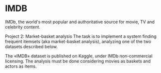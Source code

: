 # IMDB

IMDb, the world's most popular and authoritative source for movie, TV and celebrity content.

Project 2: Market-basket analysis
The task is to implement a system finding frequent itemsets (aka market-basket analysis), analyzing one of the two datasets described below.

The «IMDB» dataset is published on Kaggle, under IMDb non-commercial licensing. The analysis must be done considering movies as baskets and actors as items.
